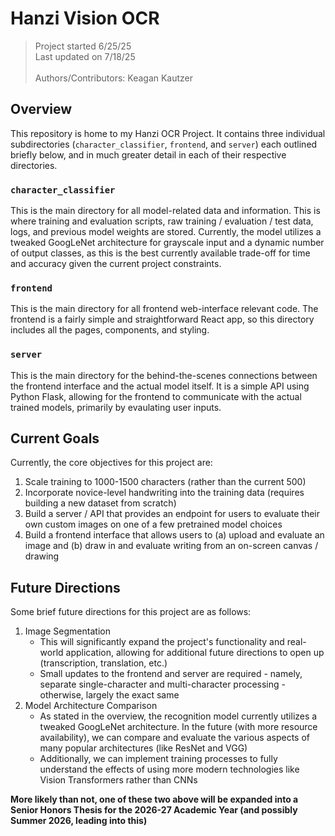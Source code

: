 # Hanzi Vision OCR
> Project started 6/25/25<br>
> Last updated on 7/18/25<br><br>
> Authors/Contributors: Keagan Kautzer

## Overview
This repository is home to my Hanzi OCR Project. It contains three individual subdirectories (`character_classifier`, `frontend`, and `server`) each outlined briefly below, and in much greater detail in each of their respective directories.

### `character_classifier`
This is the main directory for all model-related data and information. This is where training and evaluation scripts, raw training / evaluation / test data, logs, and previous model weights are stored. Currently, the model utilizes a tweaked GoogLeNet architecture for grayscale input and a dynamic number of output classes, as this is the best currently available trade-off for time and accuracy given the current project constraints.

### `frontend`
This is the main directory for all frontend web-interface relevant code. The frontend is a fairly simple and straightforward React app, so this directory includes all the pages, components, and styling.

### `server`
This is the main directory for the behind-the-scenes connections between the frontend interface and the actual model itself. It is a simple API using Python Flask, allowing for the frontend to communicate with the actual trained models, primarily by evaulating user inputs.

## Current Goals
Currently, the core objectives for this project are:

1. Scale training to 1000-1500 characters (rather than the current 500)
2. Incorporate novice-level handwriting into the training data (requires building a new dataset from scratch)
4. Build a server / API that provides an endpoint for users to evaluate their own custom images on one of a few pretrained model choices
3. Build a frontend interface that allows users to (a) upload and evaluate an image and (b) draw in and evaluate writing from an on-screen canvas / drawing

## Future Directions
Some brief future directions for this project are as follows:
1. Image Segmentation
    - This will significantly expand the project's functionality and real-world application, allowing for additional future directions to open up (transcription, translation, etc.)
    - Small updates to the frontend and server are required - namely, separate single-character and multi-character processing - otherwise, largely the exact same
2. Model Architecture Comparison
    - As stated in the overview, the recognition model currently utilizes a tweaked GoogLeNet architecture. In the future (with more resource availability), we can compare and evaluate the various aspects of many popular architectures (like ResNet and VGG)
    - Additionally, we can implement training processes to fully understand the effects of using more modern technologies like Vision Transformers rather than CNNs

**More likely than not, one of these two above will be expanded into a Senior Honors Thesis for the 2026-27 Academic Year (and possibly Summer 2026, leading into this)**
